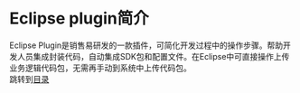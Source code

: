 # Eclipse plugin简介

Eclipse Plugin是销售易研发的一款插件，可简化开发过程中的操作步骤。帮助开发人员集成封装代码，自动集成SDK包和配置文件。在Eclipse中可直接操作上传业务逻辑代码包，无需再手动到系统中上传代码包。
<br>跳转到[目录](https://github.com/Doraliudd/eclipsePlugin/blob/master/SUMMARY.md)
